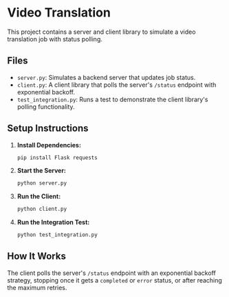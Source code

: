 # Video Translation

This project contains a server and client library to simulate a video translation job with status polling.

## Files

- `server.py`: Simulates a backend server that updates job status.
- `client.py`: A client library that polls the server's `/status` endpoint with exponential backoff.
- `test_integration.py`: Runs a test to demonstrate the client library's polling functionality.

## Setup Instructions

1. **Install Dependencies:**

   ```bash
   pip install Flask requests
   ```

2. **Start the Server:**

   ```bash
   python server.py
   ```

3. **Run the Client:**

   ```bash
   python client.py
   ```

4. **Run the Integration Test:**

   ```bash
   python test_integration.py
   ```

## How It Works

The client polls the server's `/status` endpoint with an exponential backoff strategy, stopping once it gets a `completed` or `error` status, or after reaching the maximum retries.

